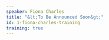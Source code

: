 ```yaml
---
speaker: Fiona Charles
title: "&lt;To Be Announced Soon&gt;"
id: 1-fiona-charles-training
training: true
---
```

